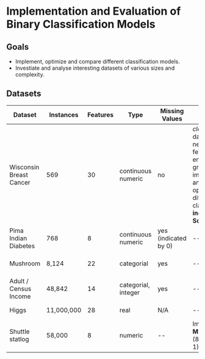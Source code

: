 # Implementation and Evaluation of Binary Classification Models

## Goals

* Implement, optimize and compare different classification models.
* Investiate and analyse interesting datasets of various sizes and complexity.

## Datasets

Dataset                 | Instances  | Features | Type                | Missing Values | Remarks | Links
----------------------- | ---------- | -------- | ------------------- | -------------- | ------- | -----
Wisconsin Breast Cancer |        569 | 30       | continuous numeric  | no             | *clean* dataset, no need for feature engineering, great for implementing and optimizing different classifiers, **included in Scikit-Learn** | [UCI](https://archive.ics.uci.edu/ml/datasets/Breast+Cancer+Wisconsin+%28Diagnostic%29), [Kaggle](https://www.kaggle.com/uciml/breast-cancer-wisconsin-data), [OpenML](https://www.openml.org/d/1510)
Pima Indian Diabetes    |        768 |  8       | continuous numeric  | yes (indicated by 0)             | --      | [UCI](https://web.archive.org/web/20180303223954/https://archive.ics.uci.edu/ml/datasets/pima+indians+diabetes), [Kaggle](https://www.kaggle.com/uciml/pima-indians-diabetes-database), [OpenML](https://www.openml.org/d/37)
Mushroom                |      8,124 | 22       | categorial          | yes            | -- | [UCI](https://archive.ics.uci.edu/ml/datasets/Mushroom), [Kaggle](https://www.kaggle.com/uciml/mushroom-classification), [OpenML](https://www.openml.org/d/24)
Adult / Census Income   |     48,842 | 14       | categorial, integer | yes            | -- | [UCI](https://archive.ics.uci.edu/ml/datasets/Census+Income), [Kaggle](https://www.kaggle.com/uciml/adult-census-income), [OpenML](https://www.openml.org/d/1590)
Higgs                   | 11,000,000 | 28       | real                | N/A            | -- | [UCI](https://archive.ics.uci.edu/ml/datasets/HIGGS), [Kaggle](https://www.kaggle.com/c/higgs-boson/data)
Shuttle statlog         |     58,000 |  8       | numeric             | --             | Imbalanced **Multi-class** (80% class 1) | [UCI](https://archive.ics.uci.edu/ml/datasets/Statlog+%28Shuttle%29), [OpenML](https://www.openml.org/d/40685)
